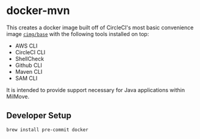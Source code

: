 # docker-mvn

This creates a docker image built off of CircleCI's most basic convenience image [`cimg/base`](https://hub.docker.com/r/cimg/base) with the following tools installed on top:

- AWS CLI
- CircleCI CLI
- ShellCheck
- Github CLI
- Maven CLI
- SAM CLI

It is intended to provide support necessary for Java applications within MilMove.

## Developer Setup

```sh
brew install pre-commit docker
```